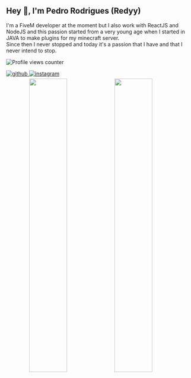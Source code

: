 ## Hey 👋, I'm Pedro Rodrigues (Redyy) 
I'm a FiveM developer at the moment but I also work with ReactJS and NodeJS and this passion started from a very young age when I started in JAVA to make plugins for my minecraft server.  
Since then I never stopped and today it's a passion that I have and that I never intend to stop.   

![Profile views counter](https://komarev.com/ghpvc/?username=redyydev&&style=flat-square)  

<a href="https://github.com/redyydev" target="_blank">
<img src=https://img.shields.io/badge/github-%2324292e.svg?&style=for-the-badge&logo=github&logoColor=white alt=github style="margin-bottom: 5px;" />
</a>
<a href="https://instagram.com/ppedrox.19" target="_blank">
<img src=https://img.shields.io/badge/instagram-%23000000.svg?&style=for-the-badge&logo=instagram&logoColor=white alt=instagram style="margin-bottom: 5px;" />
</a>  

<br/>  

<div align="center">  
  <img src="https://github-readme-stats.vercel.app/api?username=redyydev&show_icons=true&count_private=true&hide_border=true" align="left" style="width: 45%;"/>
  <img src="https://github-readme-stats.vercel.app/api/top-langs/?username=redyydev&hide_border=true&layout=compact" align="left" style="width: 45%;" />
</div>

<br/>  

